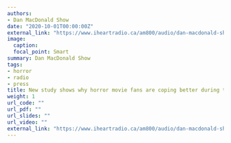 ```yaml
---
authors:
- Dan MacDonald Show
date: "2020-10-01T00:00:00Z"
external_link: "https://www.iheartradio.ca/am800/audio/dan-macdonald-show-new-study-shows-why-horror-movie-fans-are-coping-better-during-covid-19-pandemic-1.13620173?mode=Article"
image:
  caption:
  focal_point: Smart
summary: Dan MacDonald Show
tags:
- horror
- radio
- press
title: New study shows why horror movie fans are coping better during the COVID-19 pandemic
weight: 1
url_code: ""
url_pdf: ""
url_slides: ""
url_video: ""
external_link: "https://www.iheartradio.ca/am800/audio/dan-macdonald-show-new-study-shows-why-horror-movie-fans-are-coping-better-during-covid-19-pandemic-1.13620173?mode=Article"
---
```

